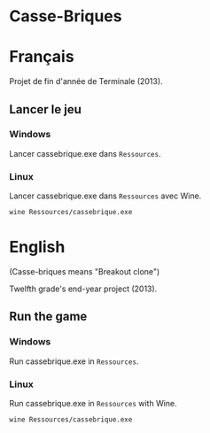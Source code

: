 # Casse-Briques

# Français
Projet de fin d'année de Terminale (2013).

## Lancer le jeu
### Windows
Lancer cassebrique.exe dans `Ressources`.

### Linux
Lancer cassebrique.exe dans `Ressources` avec Wine.

`wine Ressources/cassebrique.exe`

# English
(Casse-briques means "Breakout clone")

Twelfth grade's end-year project (2013).

## Run the game
### Windows
Run cassebrique.exe in `Ressources`.

### Linux
Run cassebrique.exe in `Ressources` with Wine.

`wine Ressources/cassebrique.exe`
